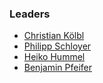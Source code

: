 ### Leaders
* [Christian Kölbl](mailto:christian.kolbl@owasp.org)
* [Philipp Schloyer](mailto:philipp.schloyer@owasp.org)
* [Heiko Hummel](mailto:heiko.hummel@owasp.org)
* [Benjamin Pfeifer](mailto:bpf1709@gmail.com)
